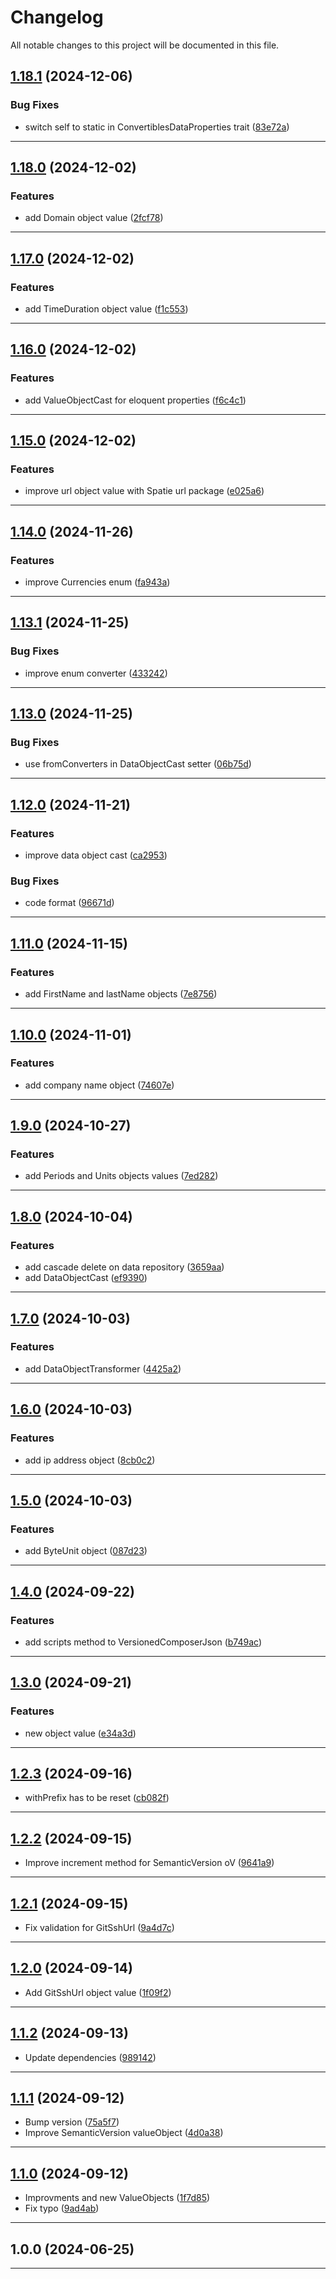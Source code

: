 # Changelog
All notable changes to this project will be documented in this file.
 
## [1.18.1](https://github.com/iBroStudio/laravel-data-repository/compare/v1.18.0...HEAD) (2024-12-06)
### Bug Fixes
* switch self to static in ConvertiblesDataProperties trait ([83e72a](https://github.com/iBroStudio/laravel-data-repository/commit/83e72a33f8a8cf442ddcf6d2a635766fb134f669))

---

## [1.18.0](https://github.com/iBroStudio/laravel-data-repository/compare/v1.17.0...HEAD) (2024-12-02)
### Features
* add Domain object value ([2fcf78](https://github.com/iBroStudio/laravel-data-repository/commit/2fcf7860e9aab99ee82ea1a04809fc2b2cd17e93))

---

## [1.17.0](https://github.com/iBroStudio/laravel-data-repository/compare/v1.16.0...HEAD) (2024-12-02)
### Features
* add TimeDuration object value ([f1c553](https://github.com/iBroStudio/laravel-data-repository/commit/f1c5535636cdba88de37b5e50949e2b87f39b8f6))

---

## [1.16.0](https://github.com/iBroStudio/laravel-data-repository/compare/v1.15.0...HEAD) (2024-12-02)
### Features
* add ValueObjectCast for eloquent properties ([f6c4c1](https://github.com/iBroStudio/laravel-data-repository/commit/f6c4c1e53034acdae62f8da00a8f13a0d83e4f14))

---

## [1.15.0](https://github.com/iBroStudio/laravel-data-repository/compare/v1.14.0...HEAD) (2024-12-02)
### Features
* improve url object value with Spatie url package ([e025a6](https://github.com/iBroStudio/laravel-data-repository/commit/e025a68d7165d0f1e6834abdd92902d39dd38ebf))

---

## [1.14.0](https://github.com/iBroStudio/laravel-data-repository/compare/v1.13.1...HEAD) (2024-11-26)
### Features
* improve Currencies enum ([fa943a](https://github.com/iBroStudio/laravel-data-repository/commit/fa943af474ccc4a36e1a41694f0f4ab2cad21c26))

---

## [1.13.1](https://github.com/iBroStudio/laravel-data-repository/compare/v1.13.0...HEAD) (2024-11-25)
### Bug Fixes
* improve enum converter ([433242](https://github.com/iBroStudio/laravel-data-repository/commit/433242a3e63db22dfd1b9839547d338bbb7f0dab))

---

## [1.13.0](https://github.com/iBroStudio/laravel-data-repository/compare/v1.12.0...HEAD) (2024-11-25)
### Bug Fixes
* use fromConverters in DataObjectCast setter ([06b75d](https://github.com/iBroStudio/laravel-data-repository/commit/06b75d8164094d2f94d36df265013760b6e623be))

---

## [1.12.0](https://github.com/iBroStudio/laravel-data-repository/compare/v1.11.0...HEAD) (2024-11-21)
### Features
* improve data object cast ([ca2953](https://github.com/iBroStudio/laravel-data-repository/commit/ca295394f206ef5362016a5b7151b6b90e70af79))
### Bug Fixes
* code format ([96671d](https://github.com/iBroStudio/laravel-data-repository/commit/96671d97505e6bcf8a012208b11004ddec43f517))

---

## [1.11.0](https://github.com/iBroStudio/laravel-data-repository/compare/v1.10.0...HEAD) (2024-11-15)
### Features
* add FirstName and lastName objects ([7e8756](https://github.com/iBroStudio/laravel-data-repository/commit/7e8756df838d77530788ae50248813d8920781f5))

---

## [1.10.0](https://github.com/iBroStudio/laravel-data-repository/compare/v1.9.0...HEAD) (2024-11-01)
### Features
* add company name object ([74607e](https://github.com/iBroStudio/laravel-data-repository/commit/74607e6d590fb484b2287f0864c253dcb7092b29))

---

## [1.9.0](https://github.com/iBroStudio/laravel-data-repository/compare/v1.8.0...HEAD) (2024-10-27)
### Features
* add Periods and Units objects values ([7ed282](https://github.com/iBroStudio/laravel-data-repository/commit/7ed282d89c76cfa676a95a64d6ab9614dd51f454))

---

## [1.8.0](https://github.com/iBroStudio/laravel-data-repository/compare/v1.7.0...HEAD) (2024-10-04)
### Features
* add cascade delete on data repository ([3659aa](https://github.com/iBroStudio/laravel-data-repository/commit/3659aaff830ea824fca1cdc0dd9c7a68f16eeb1a))
* add DataObjectCast ([ef9390](https://github.com/iBroStudio/laravel-data-repository/commit/ef9390eb2358cf157fba72b135fa87c1e026d522))

---

## [1.7.0](https://github.com/iBroStudio/laravel-data-repository/compare/v1.6.0...HEAD) (2024-10-03)
### Features
* add DataObjectTransformer ([4425a2](https://github.com/iBroStudio/laravel-data-repository/commit/4425a237394b075229f3848eb23635ec76de2d4b))

---

## [1.6.0](https://github.com/iBroStudio/laravel-data-repository/compare/v1.5.0...HEAD) (2024-10-03)
### Features
* add ip address object ([8cb0c2](https://github.com/iBroStudio/laravel-data-repository/commit/8cb0c2b214a4f092fe7865c7788775e91ee79c72))

---

## [1.5.0](https://github.com/iBroStudio/laravel-data-repository/compare/v1.4.0...HEAD) (2024-10-03)
### Features
* add ByteUnit object ([087d23](https://github.com/iBroStudio/laravel-data-repository/commit/087d23e1cc80898b9dbc9c317053dc6af0bfdb3e))

---

## [1.4.0](https://github.com/iBroStudio/laravel-data-repository/compare/v1.3.0...v1.4.0) (2024-09-22)
### Features
* add scripts method to VersionedComposerJson ([b749ac](https://github.com/iBroStudio/laravel-data-repository/commit/b749acab105229b4133cbe4ed22416ff2453c4c4))

---

## [1.3.0](https://github.com/iBroStudio/laravel-data-repository/compare/v1.2.3...v1.3.0) (2024-09-21)
### Features
* new object value ([e34a3d](https://github.com/iBroStudio/laravel-data-repository/commit/e34a3d9c0dd5d3a73ea86a7deaf65653c20c76c7))

---

## [1.2.3](https://github.com/iBroStudio/laravel-data-repository/compare/v1.2.2...v1.2.3) (2024-09-16)
* withPrefix has to be reset ([cb082f](https://github.com/iBroStudio/laravel-data-repository/commit/cb082f6fdb1e6b2ea757450dc8d386677b76b4f7))

---

## [1.2.2](https://github.com/iBroStudio/laravel-data-repository/compare/1.2.1...v1.2.2) (2024-09-15)
* Improve increment method for SemanticVersion oV ([9641a9](https://github.com/iBroStudio/laravel-data-repository/commit/9641a96ff0378a5f8b46b8890a0318f812dd86b7))

---

## [1.2.1](https://github.com/iBroStudio/laravel-data-repository/compare/v1.2.0...1.2.1) (2024-09-15)
* Fix validation for GitSshUrl ([9a4d7c](https://github.com/iBroStudio/laravel-data-repository/commit/9a4d7c188896482202445a3bac676ec42a20b0d2))

---

## [1.2.0](https://github.com/iBroStudio/laravel-data-repository/compare/v1.1.2...v1.2.0) (2024-09-14)
* Add GitSshUrl object value ([1f09f2](https://github.com/iBroStudio/laravel-data-repository/commit/1f09f2df0bfb6b26195e0baa4fbeceed3168a181))

---

## [1.1.2](https://github.com/iBroStudio/laravel-data-repository/compare/v1.1.1...v1.1.2) (2024-09-13)
* Update dependencies ([989142](https://github.com/iBroStudio/laravel-data-repository/commit/9891429c04742ec2e64be48452a9ecb75f980daf))

---

## [1.1.1](https://github.com/iBroStudio/laravel-data-repository/compare/v1.1.0...v1.1.1) (2024-09-12)
* Bump version ([75a5f7](https://github.com/iBroStudio/laravel-data-repository/commit/75a5f77bafae11c98de17c0419b4744a6d08b1d4))
* Improve SemanticVersion valueObject ([4d0a38](https://github.com/iBroStudio/laravel-data-repository/commit/4d0a3846a909201ba1b676ddc797d816ad5697fc))

---

## [1.1.0](https://github.com/iBroStudio/laravel-data-repository/compare/v1.0.0...v1.1.0) (2024-09-12)
* Improvments and new ValueObjects ([1f7d85](https://github.com/iBroStudio/laravel-data-repository/commit/1f7d85984e2a0d3cc41408f7ef6d2c3edc94ae1f))
* Fix typo ([9ad4ab](https://github.com/iBroStudio/laravel-data-repository/commit/9ad4ab6c94965d79981d5ba7d0f1a53824fc3145))

---

## 1.0.0 (2024-06-25)

---
